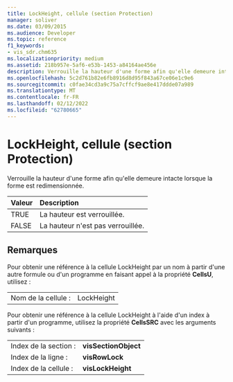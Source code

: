 ```yaml
---
title: LockHeight, cellule (section Protection)
manager: soliver
ms.date: 03/09/2015
ms.audience: Developer
ms.topic: reference
f1_keywords:
- vis_sdr.chm635
ms.localizationpriority: medium
ms.assetid: 218b957e-5af6-e53b-1453-a84164ae456e
description: Verrouille la hauteur d'une forme afin qu'elle demeure intacte lorsque la forme est redimensionnée.
ms.openlocfilehash: 5c2d761b82e6fb8916d8d95f843a67ce06e1c9e6
ms.sourcegitcommit: c0fae34cd3a9c75a7cffcf9ae8e417ddde07a989
ms.translationtype: MT
ms.contentlocale: fr-FR
ms.lasthandoff: 02/12/2022
ms.locfileid: "62780665"
---
```

# <a name="lockheight-cell-protection-section"></a>LockHeight, cellule (section Protection)

Verrouille la hauteur d'une forme afin qu'elle demeure intacte lorsque la forme est redimensionnée.
  
|**Valeur**|**Description**|
|:-----|:-----|
| TRUE  <br/> | La hauteur est verrouillée. |
| FALSE  <br/> | La hauteur n'est pas verrouillée. |
   
## <a name="remarks"></a>Remarques

Pour obtenir une référence à la cellule LockHeight par un nom à partir d'une autre formule ou d'un programme en faisant appel à la propriété **CellsU**, utilisez : 
  
|||
|:-----|:-----|
| Nom de la cellule :  <br/> | LockHeight  <br/> |
   
Pour obtenir une référence à la cellule LockHeight à l'aide d'un index à partir d'un programme, utilisez la propriété **CellsSRC** avec les arguments suivants : 
  
|||
|:-----|:-----|
| Index de la section :  <br/> |**visSectionObject** <br/> |
| Index de la ligne :  <br/> |**visRowLock** <br/> |
| Index de la cellule :  <br/> |**visLockHeight** <br/> |
   

